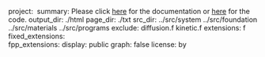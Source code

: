 project:             ​
summary:             Please click [here](page/index.html) for the documentation or [here](https://github.com/jabirali/DoctorCode/) for the code.
output_dir:          ./html
page_dir:            ./txt
src_dir:             ../src/system
                     ../src/foundation
                     ../src/materials
                     ../src/programs
exclude:             diffusion.f
                     kinetic.f
extensions:          f
fixed_extensions:    
fpp_extensions:
display:             public
graph:               false
license:             by

